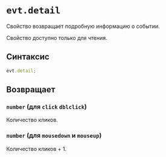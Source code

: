 # `evt.detail`

Свойство возвращает подробную информацию о событии.

Свойство доступно только для чтения.

## Синтаксис

```js
evt.detail;
```

## Возвращает

### `number` (для `click` `dblclick`)

Количество кликов.

### `number` (для `mousedown` и `mouseup`)

Количество кликов + 1.
